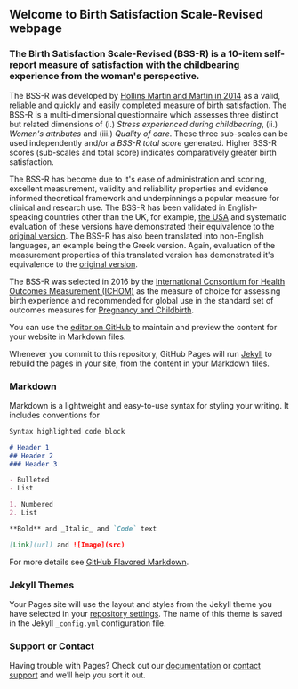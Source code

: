 ## Welcome to Birth Satisfaction Scale-Revised webpage

### The Birth Satisfaction Scale-Revised (BSS-R) is a 10-item self-report measure of satisfaction with the childbearing experience from the woman's perspective. 

The BSS-R was developed by [Hollins Martin and Martin in 2014](https://www.ncbi.nlm.nih.gov/pubmed/24252712) as a valid, reliable and quickly and easily completed measure of birth satisfaction.  The BSS-R is a multi-dimensional questionnaire which assesses three distinct but related dimensions of (i.) _Stress experienced during childbearing_, (ii.) _Women's attributes_ and (iii.) _Quality of care_.  These three sub-scales can be used independently and/or a _BSS-R total score_ generated.  Higher BSS-R scores (sub-scales and total score) indicates comparatively greater birth satisfaction.

The BSS-R has become due to it's ease of administration and scoring, excellent measurement, validity and reliability properties and evidence informed theoretical framework and underpinnings a popular measure for clinical and research use.  The BSS-R has been validated in English-speaking countries other than the UK, for example, [the USA](http://www.tandfonline.com/doi/full/10.1080/02646838.2015.1024211) and systematic evaluation of these versions have demonstrated their equivalence to the [original version](http://www.womenandbirth.org/article/S1871-5192(16)30216-5/abstract).  The BSS-R has also been translated into non-English languages, an example being the Greek version. Again, evaluation of the measurement properties of this translated version has demonstrated it's equivalence to the [original version](http://www.tandfonline.com/doi/full/10.1080/02646838.2016.1184747).

The BSS-R was selected in 2016 by the [International Consortium for Health Outcomes Measurement (ICHOM)](http://www.ichom.org/) as the measure of choice for assessing birth experience and recommended for global use in the standard set of outcomes measures for [Pregnancy and Childbirth](http://www.ichom.org/medical-conditions/pregnancy-and-childbirth/).



You can use the [editor on GitHub](https://github.com/BirthSatisfactionScale-Revised/BirthSatisfactionScale-Revised.github.io/edit/master/README.md) to maintain and preview the content for your website in Markdown files.

Whenever you commit to this repository, GitHub Pages will run [Jekyll](https://jekyllrb.com/) to rebuild the pages in your site, from the content in your Markdown files.

### Markdown

Markdown is a lightweight and easy-to-use syntax for styling your writing. It includes conventions for

```markdown
Syntax highlighted code block

# Header 1
## Header 2
### Header 3

- Bulleted
- List

1. Numbered
2. List

**Bold** and _Italic_ and `Code` text

[Link](url) and ![Image](src)
```

For more details see [GitHub Flavored Markdown](https://guides.github.com/features/mastering-markdown/).

### Jekyll Themes

Your Pages site will use the layout and styles from the Jekyll theme you have selected in your [repository settings](https://github.com/BirthSatisfactionScale-Revised/BirthSatisfactionScale-Revised.github.io/settings). The name of this theme is saved in the Jekyll `_config.yml` configuration file.

### Support or Contact

Having trouble with Pages? Check out our [documentation](https://help.github.com/categories/github-pages-basics/) or [contact support](https://github.com/contact) and we’ll help you sort it out.

